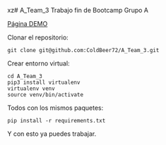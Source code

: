 xz# A_Team_3
Trabajo fin de Bootcamp Grupo A


[Página DEMO](https://dsb10rt-ga.streamlit.app/)

Clonar el repositorio:
```
git clone git@github.com:ColdBeer72/A_Team_3.git
```
Crear entorno virtual:
```
cd A_Team_3
pip3 install virtualenv
virtualenv venv
source venv/bin/activate
```
Todos con los mismos paquetes:

```
pip install -r requirements.txt
```
Y con esto ya puedes trabajar.